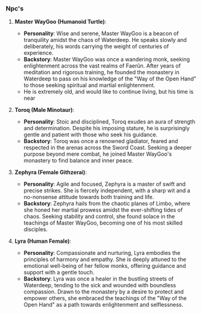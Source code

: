 ### Npc's
1. **Master WayGoo (Humanoid Turtle)**:
    
    - **Personality**: Wise and serene, Master WayGoo is a beacon of tranquility amidst the chaos of Waterdeep. He speaks slowly and deliberately, his words carrying the weight of centuries of experience.
    - **Backstory**: Master WayGoo was once a wandering monk, seeking enlightenment across the vast realms of Faerûn. After years of meditation and rigorous training, he founded the monastery in Waterdeep to pass on his knowledge of the "Way of the Open Hand" to those seeking spiritual and martial enlightenment.
    - He is extremely old, and would like to continue living, but his time is near
2. **Toroq (Male Minotaur)**:
    
    - **Personality**: Stoic and disciplined, Toroq exudes an aura of strength and determination. Despite his imposing stature, he is surprisingly gentle and patient with those who seek his guidance.
    - **Backstory**: Toroq was once a renowned gladiator, feared and respected in the arenas across the Sword Coast. Seeking a deeper purpose beyond mere combat, he joined Master WayGoo's monastery to find balance and inner peace.
3. **Zephyra (Female Githzerai)**:
    
    - **Personality**: Agile and focused, Zephyra is a master of swift and precise strikes. She is fiercely independent, with a sharp wit and a no-nonsense attitude towards both training and life.
    - **Backstory**: Zephyra hails from the chaotic planes of Limbo, where she honed her martial prowess amidst the ever-shifting tides of chaos. Seeking stability and control, she found solace in the teachings of Master WayGoo, becoming one of his most skilled disciples.
4. **Lyra (Human Female)**:
    
    - **Personality**: Compassionate and nurturing, Lyra embodies the principles of harmony and empathy. She is deeply attuned to the emotional well-being of her fellow monks, offering guidance and support with a gentle touch.
    - **Backstory**: Lyra was once a healer in the bustling streets of Waterdeep, tending to the sick and wounded with boundless compassion. Drawn to the monastery by a desire to protect and empower others, she embraced the teachings of the "Way of the Open Hand" as a path towards enlightenment and selflessness.